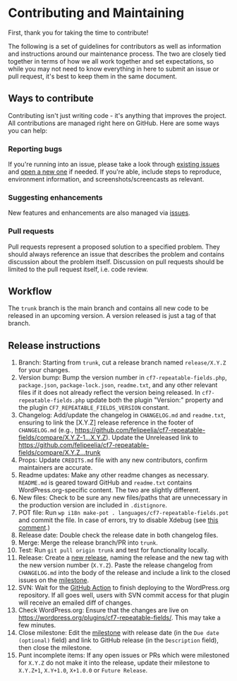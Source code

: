 # Contributing and Maintaining

First, thank you for taking the time to contribute!

The following is a set of guidelines for contributors as well as information and instructions around our maintenance process.  The two are closely tied together in terms of how we all work together and set expectations, so while you may not need to know everything in here to submit an issue or pull request, it's best to keep them in the same document.

## Ways to contribute

Contributing isn't just writing code - it's anything that improves the project.  All contributions are managed right here on GitHub.  Here are some ways you can help:

### Reporting bugs

If you're running into an issue, please take a look through [existing issues](https://github.com/felipeelia/cf7-repeatable-fields/issues) and [open a new one](https://github.com/felipeelia/cf7-repeatable-fields/issues/new) if needed.  If you're able, include steps to reproduce, environment information, and screenshots/screencasts as relevant.

### Suggesting enhancements

New features and enhancements are also managed via [issues](https://github.com/felipeelia/cf7-repeatable-fields/issues).

### Pull requests

Pull requests represent a proposed solution to a specified problem.  They should always reference an issue that describes the problem and contains discussion about the problem itself.  Discussion on pull requests should be limited to the pull request itself, i.e. code review.

## Workflow

The `trunk` branch is the main branch and contains all new code to be released in an upcoming version. A version released is just a tag of that branch.

## Release instructions

1. Branch: Starting from `trunk`, cut a release branch named `release/X.Y.Z` for your changes.
1. Version bump: Bump the version number in `cf7-repeatable-fields.php`, `package.json`, `package-lock.json`, `readme.txt`, and any other relevant files if it does not already reflect the version being released. In `cf7-repeatable-fields.php` update both the plugin "Version:" property and the plugin `CF7_REPEATABLE_FIELDS_VERSION` constant.
1. Changelog: Add/update the changelog in `CHANGELOG.md` and `readme.txt`, ensuring to link the [X.Y.Z] release reference in the footer of `CHANGELOG.md` (e.g., https://github.com/felipeelia/cf7-repeatable-fields/compare/X.Y.Z-1...X.Y.Z). Update the Unreleased link to https://github.com/felipeelia/cf7-repeatable-fields/compare/X.Y.Z...trunk
1. Props: Update `CREDITS.md` file with any new contributors, confirm maintainers are accurate.
1. Readme updates: Make any other readme changes as necessary. `README.md` is geared toward GitHub and `readme.txt` contains WordPress.org-specific content. The two are slightly different.
1. New files: Check to be sure any new files/paths that are unnecessary in the production version are included in `.distignore`.
1. POT file: Run `wp i18n make-pot . languages/cf7-repeatable-fields.pot` and commit the file. In case of errors, try to disable Xdebug (see [this comment](https://github.com/10up/ElasticPress/pull/3079#issuecomment-1291028290).)
1. Release date: Double check the release date in both changelog files.
1. Merge: Merge the release branch/PR into `trunk`.
1. Test: Run `git pull origin trunk` and test for functionality locally.
1. Release: Create a [new release](https://github.com/felipeelia/cf7-repeatable-fields/releases/new), naming the release and the new tag with the new version number (`X.Y.Z`). Paste the release changelog from `CHANGELOG.md` into the body of the release and include a link to the closed issues on the [milestone](https://github.com/felipeelia/cf7-repeatable-fields/milestone/#?closed=1).
1. SVN: Wait for the [GitHub Action](https://github.com/felipeelia/cf7-repeatable-fields/actions/workflows/deploy.yml) to finish deploying to the WordPress.org repository. If all goes well, users with SVN commit access for that plugin will receive an emailed diff of changes.
1. Check WordPress.org: Ensure that the changes are live on https://wordpress.org/plugins/cf7-repeatable-fields/. This may take a few minutes.
1. Close milestone: Edit the [milestone](https://github.com/felipeelia/cf7-repeatable-fields/milestone/#) with release date (in the `Due date (optional)` field) and link to GitHub release (in the `Description` field), then close the milestone.
1. Punt incomplete items: If any open issues or PRs which were milestoned for `X.Y.Z` do not make it into the release, update their milestone to `X.Y.Z+1`, `X.Y+1.0`, `X+1.0.0` or `Future Release`.
